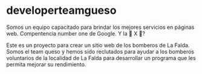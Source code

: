 # developerteamgueso
Somos un equipo capacitado para brindar los mejores servicios en páginas web. Compentencia number one de Google. Y la 🧀 X 🍵?

Este es un proyecto para crear un sitio web de los bomberos de La Falda.
Somos el team queso y hemos sido reclutados para ayudar a los bomberos voluntarios de la localidad de La Falda para desarrollar un programa que les permita mejorar su rendimiento. 

